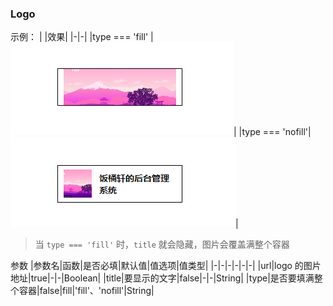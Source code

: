 ### Logo

示例：
| |效果|
|-|-|
|type === 'fill'  | ![logo-nofill](./assets/Logo/logo-fill.png)|
|type === 'nofill'| ![logo-nofill](./assets/Logo/logo-nofill.png)|

> 当 `type === 'fill'` 时，`title` 就会隐藏，图片会覆盖满整个容器

参数
|参数名|函数|是否必填|默认值|值选项|值类型|
|-|-|-|-|-|-|
|url|logo 的图片地址|true|-|-|Boolean|
|title|要显示的文字|false|-|-|String|
|type|是否要填满整个容器|false|fill|'fill'、'nofill'|String|

